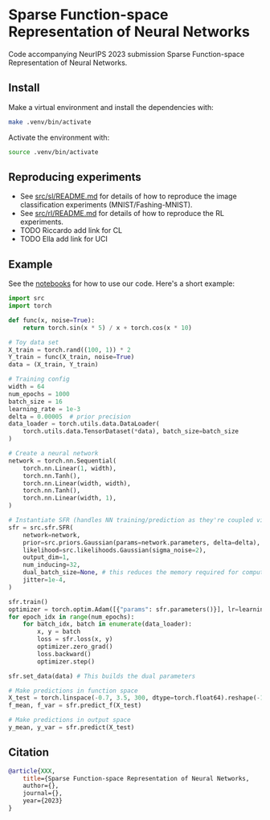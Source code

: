 # Sparse Function-space Representation of Neural Networks
Code accompanying NeurIPS 2023 submission Sparse Function-space Representation of Neural Networks.

## Install
Make a virtual environment and install the dependencies with:
```sh
make .venv/bin/activate
```
Activate the environment with:
``` sh
source .venv/bin/activate
```

## Reproducing experiments
- See [src/sl/README.md](./src/sl/README.md) for details of how to reproduce the image classification experiments (MNIST/Fashing-MNIST).
- See [src/rl/README.md](./src/rl/README.md) for details of how to reproduce the RL experiments.
- TODO Riccardo add link for CL
- TODO Ella add link for UCI

## Example
See the [notebooks](./src/notebooks) for how to use our code.
Here's a short example:
```python
import src
import torch

def func(x, noise=True):
    return torch.sin(x * 5) / x + torch.cos(x * 10)

# Toy data set
X_train = torch.rand((100, 1)) * 2
Y_train = func(X_train, noise=True)
data = (X_train, Y_train)

# Training config
width = 64
num_epochs = 1000
batch_size = 16
learning_rate = 1e-3
delta = 0.00005  # prior precision
data_loader = torch.utils.data.DataLoader(
    torch.utils.data.TensorDataset(*data), batch_size=batch_size
)

# Create a neural network
network = torch.nn.Sequential(
    torch.nn.Linear(1, width),
    torch.nn.Tanh(),
    torch.nn.Linear(width, width),
    torch.nn.Tanh(),
    torch.nn.Linear(width, 1),
)

# Instantiate SFR (handles NN training/prediction as they're coupled via the prior/likelihood)
sfr = src.sfr.SFR(
    network=network,
    prior=src.priors.Gaussian(params=network.parameters, delta=delta),
    likelihood=src.likelihoods.Gaussian(sigma_noise=2),
    output_dim=1,
    num_inducing=32,
    dual_batch_size=None, # this reduces the memory required for computing dual parameters
    jitter=1e-4,
)

sfr.train()
optimizer = torch.optim.Adam([{"params": sfr.parameters()}], lr=learning_rate)
for epoch_idx in range(num_epochs):
    for batch_idx, batch in enumerate(data_loader):
        x, y = batch
        loss = sfr.loss(x, y)
        optimizer.zero_grad()
        loss.backward()
        optimizer.step()

sfr.set_data(data) # This builds the dual parameters

# Make predictions in function space
X_test = torch.linspace(-0.7, 3.5, 300, dtype=torch.float64).reshape(-1, 1)
f_mean, f_var = sfr.predict_f(X_test)

# Make predictions in output space
y_mean, y_var = sfr.predict(X_test)
```

## Citation
```bibtex
@article{XXX,
    title={Sparse Function-space Representation of Neural Networks,
    author={},
    journal={},
    year={2023}
}
```
